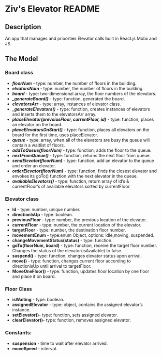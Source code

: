 # Ziv's Elevator README

## Description

An app that manages and prioorties Elevator calls built in React.js Mobx and JS.

## The Model

### Board class

- **_floorNum_** - type: number, the number of floors in the building.
- **_elvatorsNum_** - type: number, the number of floors in the building.
- **_board_** - type: two-dimensional array, the floor numbers of the elevators.
- **_\_generateBoard()_** - type: function, generated the board.
- **_elevatorsArr_** - type: array, instances of elevator class.
- **_\_generateElevators()_** - type: function, creates instances of elevators and inserts them to the elevatorsArr array.
- **_placeElevator(prevoiusFloor, currentFloor, id)_** - type: function, places an elevator on the board.
- **_placeElevatorsOnStart()_** - type: function, places all elevators on the board for the first time, uses placeElevator.
- **_queue_** - type: array, when all of the elevators are busy the queue will contain a waitlist of floors.
- **_addToQueue(floorNum)_** - type: function, adds the floor to the queue.
- **_nextFromQueue()_** - type: function, returns the next floor from queue.
- **_sendElevator(floorNum)_** - type: function, add an elevator to the queue and order an elevator.
- **_orderElevator(floorNum)_** - type: function, finds the closest elevator and envokes its goTo() function with the next elevator in the queue.
- **_availableElevators()_** - type: function, return array of id’s & currentFloor’s of available elevators sorted by currentFloor.

### Elevator class

- **Id** - type: number, unique number.
- **directionIsUp** - type: boolean.
- **previousFloor** - type: number, the previous location of the elevator.
- **currentFloor** - type: number, the current location of the elevator.
- **targetFloor** - type: number, the destination floor number.
- **movementEnum** - type:enum Object, options: idle,moving, suspended.
- **changeMovementStatus(status)** - type: function.
- **goTo(floorNum, board)** - type: function, receive the target floor number. Changes the status of the elevator(isAvailable) to false.
- **suspend()** - type: function, changes elevator status upon arrival.
- **move()** - type: function, changes current floor according to directionIsUp until arrival to targetFloor.
- **MoveOneFloor()** - type: function, updates floor location by one floor and place it on board.

### Floor Class

- **isWaiting** - type: boolean.
- **assignedElevator** - type: object, contains the assigned elevator’s instance.
- **setElevator()**- type: function, sets assigned elevator.
- **clearElevator()**- type: function, removes assigned elevator.

### Constants:

- **suspension** - time to wait after elevator arrived.
- **moveSpeed** - interval.
